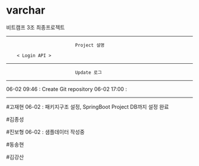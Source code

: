 # varchar
비트캠프 3조 최종프로젝트 

------------------------------------------------------------------------------
                              Project 설명

        < Login API > 


------------------------------------------------------------------------------
                              Update 로그
------------------------------------------------------------------------------
06-02 09:46 :  Create Git repository
06-02 17:00 :

------------------------------------------------------------------------------


#고재현
06-02 : 패키지구조 설정, SpringBoot Project DB까지 설정 완료 



#김종성


#진보형 
06-02 : 샘플데이터 작성중


#동송현


#김강산
